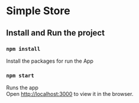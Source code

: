 # Simple Store

## Install and Run the project

### `npm install`
Install the packages for run the App

### `npm start`

Runs the app\
Open [http://localhost:3000](http://localhost:3000) to view it in the browser.
